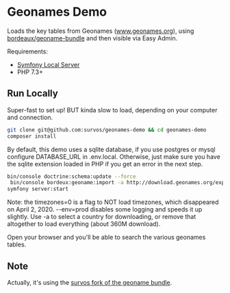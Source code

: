 # Geonames Demo

Loads the key tables from Geonames (www.geonames.org), using 
[bordeaux/geoname-bundle](https://github.com/bordeux/geoname-bundle)
and then visible via Easy Admin.

Requirements:

* [Symfony Local Server](https://symfony.com/doc/current/setup/symfony_server.html)
* PHP 7.3+

## Run Locally

Super-fast to set up!  BUT kinda slow to load, depending on your computer and connection.

```bash
git clone git@github.com:survos/geonames-demo && cd geonames-demo
composer install
```

By default, this demo uses a sqlite database, if you use postgres or mysql configure DATABASE_URL in .env.local.  Otherwise, just make sure you have the sqlite extension loaded in PHP if you get an error in the next step.

```bash
bin/console doctrine:schema:update --force
 bin/console bordeux:geoname:import -a http://download.geonames.org/export/dump/US.zip --timezones=0 --env=prod
symfony server:start 
```

Note: the timezones=0 is a flag to NOT load timezones, which disappeared on April 2, 2020.  --env=prod disables some logging and speeds it up slightly.  Use -a to select a country for downloading, or remove that altogether to load everything (about 360M download).

Open your browser and you'll be able to search the various geonames tables.

## Note

Actually, it's using the [survos fork of the geoname bundle](https://github.com/survos/geoname-bundle).

